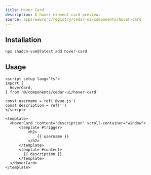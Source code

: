 ```yaml
---
title: Hover Card
description: A hover element card preview.
source: apps/www/src/registry/cedar-ui/components/hover-card
---
```


<ComponentPreview name="HoverCardDemo" />

## Installation

```bash
npx shadcn-vue@latest add hover-card
```

## Usage

```vue
<script setup lang="ts">
import {
  HoverCard,
} from '@/components/cedar-ui/hover-card'

const username = ref('@vue.js')
const description = ref('')
</script>

<template>
  <HoverCard :content="description" scroll-container="window">
      <template #trigger>
          <h2>
              {{ username }}
          </h2>
      </template>
      <template #content>
        {{ description }}
      </template>
  </HoverCard>
</template>
```
